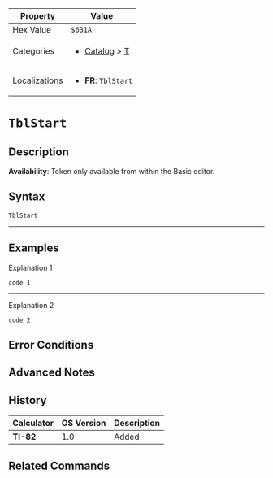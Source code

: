 | Property      | Value |
|---------------|-------|
| Hex Value     | `$631A`|
| Categories    | <ul><li>[Catalog](../categories/Catalog.md) > [T](../categories/Catalog.md#T)</li></ul> |
| Localizations | <ul><li><b>FR</b>: `TblStart`</li></ul> |

# `TblStart`

## Description



<b>Availability</b>: Token only available from within the Basic editor.

## Syntax
`TblStart`

<hr>

## Examples

Explanation 1
```ti-basic
code 1
```
---
Explanation 2
```ti-basic
code 2
```

## Error Conditions


## Advanced Notes


## History
| Calculator | OS Version | Description |
|------------|------------|-------------|
| <b>TI-82</b> | 1.0 | Added

## Related Commands

    